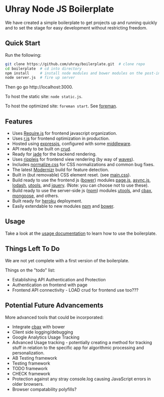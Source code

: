 Uhray Node JS Boilerplate
=============

We have created a simple boilerplate to get projects up and running quickly and to set the stage for easy development without restricting freedom.

## Quick Start

Run the following:

```sh
git clone https://github.com/uhray/boilerplate.git  # clone repo
cd boilerplate  # cd into directory
npm install     # install node modules and bower modules on the post-install
node server.js  # fire up server
```

Then go go <a>http://localhost:3000</a>.

To host the static site: `node static.js`.

To host the optimized site: `foreman start`. See [foreman](https://github.com/ddollar/foreman).

## Features

* Uses [Require.js](http://requirejs.org) for frontend javascript organization.
* Uses [r.js](https://github.com/jrburke/r.js) for frontend optimization in production.
* Hosted using [expressjs](http://expressjs.com), configured with some [middleware](http://expressjs.com/4x/api.html#middleware).
* API ready to be built on [crud](https://github.com/uhray/utools.git).
* Ready for [jade](https://github.com/visionmedia/jade) for the backend rendering.
* Uses [ripplejs](https://github.com/ripplejs/ripple) for frontend view rendering (by way of [waves](https://github.com/ripplejs/waves)).
* Includes [normalize.css](http://necolas.github.com/normalize.css/) for CSS normalizations and common bug fixes.
* The latest [Modernizr](http://modernizr.com/) build for feature detection.
* Built in (but removable) CSS element reset. (see [main.css](lib/public/css/main.css)).
* Build ready to use the frontend js ([bower](http://bower.io)) modules [page.js](https://github.com/visionmedia/page.js.git), [async.js](https://github.com/caolan/async), [lodash](http://lodash.com/), [utools](https://github.com/uhray/utools.git), and [jquery](https://github.com/jquery/jquery). (Note: you can choose not to use these).
* Build ready to use the server-side js ([npm](http://npmjs.org)) modules
[utools](https://github.com/uhray/utools.git), and [cbax](https://github.com/uhray/cbax.git), [mongoose](http://mongoosejs.com/), and others.
* Built ready for [heroku](https://heroku.com) deployment.
* Easily extendable to new modules [npm](http://npmjs.org) and [bower](http://bower.io).

## Usage

Take a look at the [usage documentation](doc/usage.md) to learn how to use the boilerplate.

## Things Left To Do

We are not yet complete with a first version of the boilerplate.

Things on the "todo" list:

* Establishing API Authentication and Protection
* Authentication on frontend with page
* Frontend API connectivity - LOAD crud for frontend use too???

## Potential Future Advancements

More advanced tools that could be incorporated:

* Integrate [cbax](https://github.com/uhray/cbax.git) with bower
* Client side logging/debugging
* Google Analytics Usage Tracking
* Advanced Usage tracking - potentially creating a method for tracking stuff in relation to the specific app for algorithmic processing and personalization.
* AB Testing framework
* Testing framework
* TODO framework
* CHECK framework
* Protection against any stray console.log causing JavaScript errors in older browsers.
* Browser compatability polyfills?
